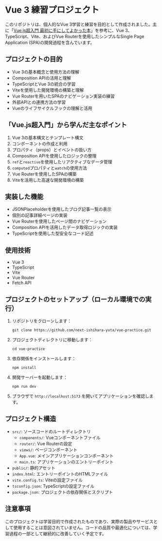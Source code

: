 # Vue 3 練習プロジェクト

このリポジトリは、個人的なVue 3学習と練習を目的として作成されました。主に「[Vue.js超入門 最初に手にしてよかった本](https://www.amazon.co.jp/Vue-js-%E8%B6%85%E5%85%A5%E9%96%80-%E6%9C%80%E5%88%9D%E3%81%AB%E6%89%8B%E3%81%AB%E3%81%97%E3%81%A6%E3%82%88%E3%81%8B%E3%81%A3%E3%81%9F%E6%9C%AC-%E3%81%A1%E3%82%87%E3%81%84%E3%81%BE%E3%82%8B/dp/B0CX5L35LM)」を参考に、Vue 3、TypeScript、Vite、およびVue Routerを使用したシンプルなSingle Page Application (SPA)の開発過程を含んでいます。

## プロジェクトの目的

- Vue 3の基本概念と使用方法の理解
- Composition APIの活用と理解
- TypeScriptとVue 3の統合の学習
- Viteを使用した開発環境の構築と理解
- Vue Routerを用いたSPAのナビゲーション実装の練習
- 外部APIとの連携方法の学習
- Vueのライフサイクルフックの理解と活用

## 「Vue.js超入門」から学んだ主なポイント

1. Vue 3の基本構文とテンプレート構文
2. コンポーネントの作成と利用
3. プロパティ（props）とイベントの扱い方
4. Composition APIを使用したロジックの整理
5. `ref`と`reactive`を使用したリアクティブなデータ管理
6. `computed`プロパティと`watch`の使用方法
7. Vue Routerを使用したSPAの構築
8. Viteを活用した高速な開発環境の構築

## 実装した機能

- JSONPlaceholderを使用したブログ記事一覧の表示
- 個別の記事詳細ページの実装
- Vue Routerを使用したページ間のナビゲーション
- Composition APIを活用したデータ取得ロジックの実装
- TypeScriptを使用した型安全なコード記述

## 使用技術

- Vue 3
- TypeScript
- Vite
- Vue Router
- Fetch API

## プロジェクトのセットアップ（ローカル環境での実行）

1. リポジトリをクローンします：

   ```
   git clone https://github.com/next-ishihara-yuta/vue-practice.git
   ```

2. プロジェクトディレクトリに移動します：

   ```
   cd vue-practice
   ```

3. 依存関係をインストールします：

   ```
   npm install
   ```

4. 開発サーバーを起動します：

   ```
   npm run dev
   ```

5. ブラウザで `http://localhost:5173` を開いてアプリケーションを確認します。

## プロジェクト構造

- `src/`: ソースコードのルートディレクトリ
  - `components/`: Vueコンポーネントファイル
  - `router/`: Vue Routerの設定
  - `views/`: ページコンポーネント
  - `App.vue`: メインアプリケーションコンポーネント
  - `main.ts`: アプリケーションのエントリーポイント
- `public/`: 静的アセット
- `index.html`: エントリーポイントのHTMLファイル
- `vite.config.ts`: Viteの設定ファイル
- `tsconfig.json`: TypeScriptの設定ファイル
- `package.json`: プロジェクトの依存関係とスクリプト

## 注意事項

このプロジェクトは学習目的で作成されたものであり、実際の製品やサービスとして使用することは意図されていません。コードの品質や最適化については、学習過程の一部として継続的に改善していく予定です。
